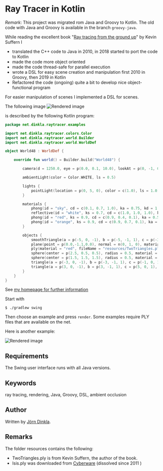 Ray Tracer in Kotlin
=============================

*Remark*: This project was migrated rom Java and Groovy to Kotlin. The old code with Java and 
Groovy is available in the branch `groovy-java`. 

While reading the excellent book
"[Ray tracing from the ground up](http://www.raytracegroundup.com/)"
by Kevin Suffern I

* translated the C++ code to Java in 2010, in 2018 started to port the code to Kotlin
* made the code more object oriented
* made the code thread-safe for parallel execution
* wrote a DSL for easy scene creation and manipulation first 2010 in Groovy, then 2019 in Kotlin
* Refactored the code (ongoing) quite a bit to develop nice object-functional program

For easier manipulation of scenes I implemented a DSL for scenes.

The following image
![Rendered image](https://jdinkla.github.io/images/rendered/BasicExample.png)

is described by the following Kotlin program: 

```kotlin
package net.dinkla.raytracer.examples

import net.dinkla.raytracer.colors.Color
import net.dinkla.raytracer.world.Builder
import net.dinkla.raytracer.world.WorldDef

object World48 : WorldDef {

    override fun world() = Builder.build("World48") {

        camera(d = 1250.0, eye = p(0.0, 0.1, 10.0), lookAt = p(0, -1, 0))

        ambientLight(color = Color.WHITE, ls = 0.5)

        lights {
            pointLight(location = p(0, 5, 0), color = c(1.0), ls = 1.0)
        }

        materials {
            phong(id = "sky", cd = c(0.1, 0.7, 1.0), ka = 0.75, kd = 1.0)
            reflective(id = "white", ks = 0.7, cd = c(1.0, 1.0, 1.0), ka = 0.5, kd = 0.75, exp = 2.0)
            phong(id = "red", ks = 0.9, cd = c(0.9, 0.4, 0.1), ka = 0.5, kd = 0.75, exp = 10.0)
            phong(id = "orange", ks = 0.9, cd = c(0.9, 0.7, 0.1), ka = 0.5, kd = 0.75, exp = 10.0)
        }

        objects {
            smoothTriangle(a = p(-5, 0, -1), b = p(-5, -1, 1), c = p(-3, 0, 1), material = "orange")
            plane(point = p(0.0,-1.1,0.0), normal = n(0, 1, 0), material = "white")
            ply(material = "red", fileName = "resources/TwoTriangles.ply")
            sphere(center = p(2.5, 0.5, 0.5), radius = 0.5, material = "orange")
            sphere(center = p(1.5, 1.5, 1.5), radius = 0.5, material = "sky")
            triangle(a = p(-3, 0, -1), b = p(-3, -1, 1), c = p(-1, 0, 1), material = "orange")
            triangle(a = p(3, 0, -1), b = p(3, -1, 1), c = p(5, 0, 1), material = "orange")
        }
    }
}
```

See [my homepage for further information](http://dinkla.net/de/programming/groovy-rendering.html)

Start with

```
$ ./gradlew swing
```

Then choose an example and press `render`. Some examples require PLY files that are available on the net.

Here is another example:

![Rendered image](https://jdinkla.github.io/images/rendered/VariousObjectsWithReflections.png)

Requirements
--------

The Swing user interface runs with all Java versions.

Keywords
--------
ray tracing, rendering, Java, Groovy, DSL, ambient occlusion

Author
------
Written by [Jörn Dinkla](http://www.dinkla.net).

Remarks
-------
The folder resources contains the following:

* TwoTriangles.ply is from Kevin Suffern, the author of the book.
* Isis.ply was downloaded from [Cyberware](http://cyberware.com/) (dissolved since 2011 )


